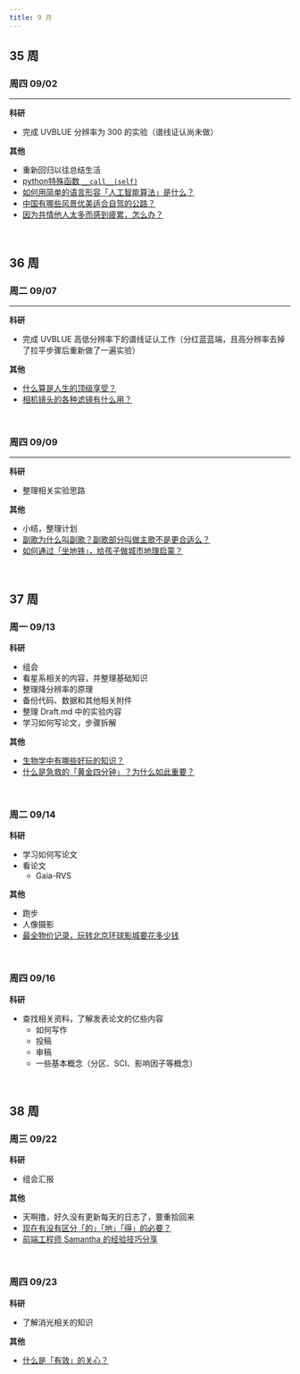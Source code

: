```yaml
---
title: 9 月
---
```


## 35 周

### 周四 09/02

---

**科研**

- 完成 UVBLUE 分辨率为 300 的实验（谱线证认尚未做）

**其他**

- 重新回归以往总结生活
- [python特殊函数 `__call__(self)`](https://zhuanlan.zhihu.com/p/165245990)
- [如何用简单的语言形容「人工智能算法」是什么？](https://daily.zhihu.com/story/9739041)
- [中国有哪些风景优美适合自驾的公路？](https://daily.zhihu.com/story/9739663)
- [因为共情他人太多而感到疲累，怎么办？](https://daily.zhihu.com/story/9739552)

<br />

## 36 周

### 周二 09/07

---

**科研**

- 完成 UVBLUE 高低分辨率下的谱线证认工作（分红蓝蓝端，且高分辨率去掉了拉平步骤后重新做了一遍实验）

**其他**

- [什么算是人生的顶级享受？](https://daily.zhihu.com/story/9739920)
- [相机镜头的各种滤镜有什么用？](https://daily.zhihu.com/story/9740031)

<br />

### 周四 09/09

---

**科研**

- 整理相关实验思路

**其他**

- 小结，整理计划
- [副歌为什么叫副歌？副歌部分叫做主歌不是更合适么？](https://daily.zhihu.com/story/9740092)
- [如何通过「坐地铁」，给孩子做城市地理启蒙？](https://daily.zhihu.com/story/9740054)

<br />

## 37 周

### 周一 09/13

**科研**

- 组会
- 看星系相关的内容，并整理基础知识
- 整理降分辨率的原理
- 备份代码、数据和其他相关附件
- 整理 Draft.md 中的实验内容
- 学习如何写论文，步骤拆解

**其他**

- [生物学中有哪些好玩的知识？](https://daily.zhihu.com/story/9740186)
- [什么是急救的「黄金四分钟」？为什么如此重要？](https://daily.zhihu.com/story/9740156)

<br />

### 周二 09/14

**科研**

- 学习如何写论文
- 看论文
  - Gaia-RVS

**其他**

- 跑步
- 人像摄影
- [最全物价记录，玩转北京环球影城要花多少钱](https://zhuanlan.zhihu.com/p/408407360)

<br />

### 周四 09/16

**科研**

- 查找相关资料，了解发表论文的亿些内容
  - 如何写作
  - 投稿
  - 审稿
  - 一些基本概念（分区、SCI、影响因子等概念）

<br />

## 38 周

### 周三 09/22

**科研**

- 组会汇报

**其他**

- 天啊撸，好久没有更新每天的日志了，要重拾回来
- [现在有没有区分「的」「地」「得」的必要？](https://daily.zhihu.com/story/9740392)
- [前端工程师 Samantha 的经验技巧分享](https://www.samanthaming.com/)

<br />

### 周四 09/23

**科研**

- 了解消光相关的知识

**其他**

- [什么是「有效」的关心？](https://daily.zhihu.com/story/9740505)
